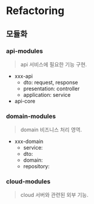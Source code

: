 # Refactoring
## 모듈화
### api-modules
> api 서비스에 필요한 기능 구현.  
- xxx-api
  - dto: request, response
  - presentation: controller
  - application: service
- api-core
 
### domain-modules
> domain 비즈니스 처리 영역.
- xxx-domain
  - service:
  - dto:
  - domain:
  - repository:
  
  
### cloud-modules
> cloud 서버와 관련된 외부 기능.